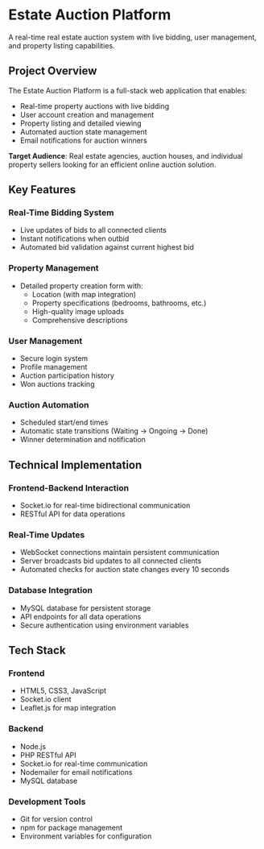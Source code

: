 # Estate Auction Platform

A real-time real estate auction system with live bidding, user management, and property listing capabilities.

## Project Overview

The Estate Auction Platform is a full-stack web application that enables:
- Real-time property auctions with live bidding
- User account creation and management
- Property listing and detailed viewing
- Automated auction state management
- Email notifications for auction winners

**Target Audience**: Real estate agencies, auction houses, and individual property sellers looking for an efficient online auction solution.

## Key Features

### Real-Time Bidding System
- Live updates of bids to all connected clients
- Instant notifications when outbid
- Automated bid validation against current highest bid

### Property Management
- Detailed property creation form with:
  - Location (with map integration)
  - Property specifications (bedrooms, bathrooms, etc.)
  - High-quality image uploads
  - Comprehensive descriptions

### User Management
- Secure login system
- Profile management
- Auction participation history
- Won auctions tracking

### Auction Automation
- Scheduled start/end times
- Automatic state transitions (Waiting → Ongoing → Done)
- Winner determination and notification

## Technical Implementation

### Frontend-Backend Interaction
- Socket.io for real-time bidirectional communication
- RESTful API for data operations

### Real-Time Updates
- WebSocket connections maintain persistent communication
- Server broadcasts bid updates to all connected clients
- Automated checks for auction state changes every 10 seconds

### Database Integration
- MySQL database for persistent storage
- API endpoints for all data operations
- Secure authentication using environment variables

## Tech Stack

### Frontend
- HTML5, CSS3, JavaScript
- Socket.io client
- Leaflet.js for map integration

### Backend
- Node.js
- PHP RESTful API
- Socket.io for real-time communication
- Nodemailer for email notifications
- MySQL database

### Development Tools
- Git for version control
- npm for package management
- Environment variables for configuration
